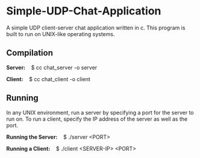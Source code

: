 # Simple-UDP-Chat-Application

A simple UDP client-server chat application written in c. This program is built to run on UNIX-like operating systems.

## Compilation

****Server:**** &nbsp;&nbsp; $ cc chat_server -o server

****Client:**** &nbsp;&nbsp; $ cc chat_client -o client

## Running

In any UNIX environment, run a server by specifying a port for the server to run on. To run a client, specify the IP address of the server as well as the port.


****Running the Server:**** &nbsp;&nbsp; $ ./server \<PORT\>

****Running a Client:**** &nbsp;&nbsp; $ ./client \<SERVER-IP\> \<PORT\>




